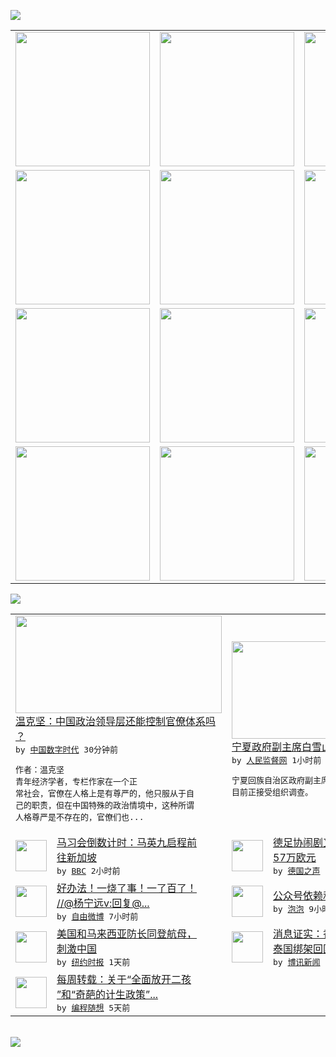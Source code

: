

<a href="https://github.com/greatfire/z/raw/master/FreeBrowser.apk"><img src="https://raw.githubusercontent.com/greatfire/wiki/master/x/header.png" /></a><table><tr><td width="262" align="center" valign="center"><a href="https://github.com/greatfire/wiki/wiki/nyt" title="纽约时报中文网 国际纵览"><img src="https://raw.githubusercontent.com/greatfire/wiki/master/x/nyt_flag.png" width="215"/></a></td><td width="262" align="center" valign="center"><a href="https://github.com/greatfire/wiki/wiki/dw" title=""><img src="https://raw.githubusercontent.com/greatfire/wiki/master/x/dw_flag.png" width="215"/></a></td><td width="262" align="center" valign="center"><a href="https://github.com/greatfire/wiki/wiki/rmjd" title=""><img src="https://raw.githubusercontent.com/greatfire/wiki/master/x/rmjd_flag.png" width="215"/></a></td></tr><tr><td width="262" align="center" valign="center"><a href="https://github.com/paopaonetizen/website" title="泡泡 - 未经审查的互联网信息"><img src="https://raw.githubusercontent.com/greatfire/wiki/master/x/pp_flag.png" width="215"/></a></td><td width="262" align="center" valign="center"><a href="https://github.com/getlantern/mirror" title="以及自由微博和GreatFire.org官方中文论坛"><img src="https://raw.githubusercontent.com/greatfire/wiki/master/x/lantern_flag.png" width="215"/></a></td><td width="262" align="center" valign="center"><a href="https://github.com/cdtmirrors/m/" title=""><img src="https://raw.githubusercontent.com/greatfire/wiki/master/x/cdt_flag.png" width="215"/></a></td></tr><tr><td width="262" align="center" valign="center"><a href="https://github.com/program-think/blog" title="编程随想的博客"><img src="https://raw.githubusercontent.com/greatfire/wiki/master/x/pt_flag.png" width="215"/></a></td><td width="262" align="center" valign="center"><a href="https://github.com/greatfire/wiki/wiki/bbc" title=""><img src="https://raw.githubusercontent.com/greatfire/wiki/master/x/bbc_flag.png" width="215"/></a></td><td width="262" align="center" valign="center"><a href="https://github.com/freeweibo/s" title="自由微博 - 匿名和不受屏蔽的新浪微博搜索"><img src="https://raw.githubusercontent.com/greatfire/wiki/master/x/fw_flag.png" width="215"/></a></td></tr><tr><td width="262" align="center" valign="center"><a href="https://github.com/greatfire/wiki/wiki/google" title=""><img src="https://raw.githubusercontent.com/greatfire/wiki/master/x/google_flag.png" width="215"/></a></td><td width="262" align="center" valign="center"><a href="https://github.com/bxnews/boxun" title=""><img src="https://raw.githubusercontent.com/greatfire/wiki/master/x/bx_flag.png" width="215"/></a></td><td width="262" align="center" valign="center"><a href="https://github.com/greatfire/wiki/wiki/open-source" title="欢迎访问GreatFire.org开发者项目网站"><img src="https://raw.githubusercontent.com/greatfire/wiki/master/x/open-source_flag.png" width="215"/></a></td></tr></table><img src="https://raw.githubusercontent.com/greatfire/wiki/master/x/newsfeed text.png" /><table cols="4"><tr><td colspan="2" width="380"><a href="http://feedproxy.google.com/~r/chinadigitaltimes/IyPt/~3/BtrT57D10QA/"><img src="http://chinadigitaltimes.net/chinese/files/2015/11/181f9195a5d144ae93e1a9b237bff33f.jpg" width="330" height="156"/></a></br><a href="http://feedproxy.google.com/~r/chinadigitaltimes/IyPt/~3/BtrT57D10QA/">温克坚：中国政治领导层还能控制官僚体系吗<br/>？</a></br><kbd> by <a href="http://chinadigitaltimes.net/chinese/">中国数字时代</a> 30分钟前 </kbd></br><pre>作者：温克坚 青年经济学者，专栏作家在一个正<br/>常社会，官僚在人格上是有尊严的，他只服从于自<br/>己的职责，但在中国特殊的政治情境中，这种所谓<br/>人格尊严是不存在的，官僚们也...</pre></td><td colspan="2" width="380"><a href="http://www.rmjdw.com//yongguandangan/20151106/15228.html"><img src="http://www.rmjdw.com/uploads/151106/3-151106230TGY.jpg" width="330" height="156"/></a></br><a href="http://www.rmjdw.com//yongguandangan/20151106/15228.html">宁夏政府副主席白雪山接受调查 </a></br><kbd> by <a href="http://www.rmjdw.com/">人民监督网</a> 1小时前 </kbd></br><pre>宁夏回族自治区政府副主席白雪山涉嫌严重违纪，<br/>目前正接受组织调查。</pre></td></tr><tr><td><img src="http://ichef.bbci.co.uk/news/ws/106/amz/worldservice/live/assets/images/2015/11/06/151106220613_ma_press_file_304x171_cna_nocredit.jpg" width="50" height="50"/></td><td width="280"><a href="http://www.bbc.com/zhongwen/simp/china/2015/11/151106_taiwan_ma_departure">马习会倒数计时：马英九启程前<br/>往新加坡</a></br><kbd> by <a href="http://www.bbc.co.uk/zhongwen/simp">BBC</a> 2小时前 </kbd></td><td><img src="http://www.dw.com/image/0,,18822928_302,00.jpg" width="50" height="50"/></td><td width="280"><a href="http://dw.com/p/1H1Rv?maca=chi-GK-text-greatfire-all-chinese-15625-xml-mrss">德足协闹剧又添续集 疑漏税2<br/>57万欧元</a></br><kbd> by <a href="http://dw.de">德国之声</a> 3小时前 </kbd></td></tr><tr><td><img src="https://raw.githubusercontent.com/greatfire/wiki/master/x/fw_logo.png" width="50" height="50"/></td><td width="280"><a href="https://freeweibo.com/weibo/3906348112240606">好办法！一烧了事！一了百了！<br/>//@杨宁远v:回复@...</a></br><kbd> by <a href="https://freeweibo.com/">自由微博</a> 7小时前 </kbd></td><td><img src="https://raw.githubusercontent.com/greatfire/wiki/master/x/pp_logo.png" width="50" height="50"/></td><td width="280"><a href="https://pao-pao.net/article/632">公众号依赖和脸书亲中</a></br><kbd> by <a href="https://pao-pao.net">泡泡</a> 9小时前 </kbd></td></tr><tr><td><img src="https://raw.githubusercontent.com/greatfire/wiki/master/x/nyt_logo.png" width="50" height="50"/></td><td width="280"><a href="https://d3qlz4p8smvoli.cloudfront.net/asia-pacific/20151106/c06chinabrief/">美国和马来西亚防长同登航母，<br/>刺激中国</a></br><kbd> by <a href="http://m.cn.nytimes.com/">纽约时报</a> 1天前 </kbd></td><td><img src="http://www.boxun.com/news/images/2015/11/201511062028intl1.jpg" width="50" height="50"/></td><td width="280"><a href="http://www.boxun.com/news/gb/intl/2015/11/201511062028.shtml">消息证实：香港出版商阿海被从<br/>泰国绑架回国！请看博讯...</a></br><kbd> by <a href="http://www.boxun.com">博讯新闻</a> 1天前 </kbd></td></tr><tr><td><img src="http://lh6.googleusercontent.com/MH162mSTCHN2J7iuXf6MlEXTZBCYTg2RNQoRlRpGnqfV8V8uFBilZ_i3KV95WU4nptN78DgJFesUjnmfg9mewa0OOJ-kqX1ThmWGzDaCofbLF-JsDb2dYvbiLrkpliX0EEt0y_6P6Q" width="50" height="50"/></td><td width="280"><a href="http://feedproxy.google.com/~r/programthink/~3/2g8zsytIIO8/weekly-share-93.html">每周转载：关于“全面放开二孩<br/>”和“奇葩的计生政策”...</a></br><kbd> by <a href="http://program-think.blogspot.com">编程随想</a> 5天前 </kbd></td></table></br><a href="https://github.com/greatfire/z/raw/master/FreeBrowser.apk"><img src="https://raw.githubusercontent.com/greatfire/wiki/master/x/download app.png" /></a>